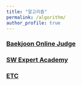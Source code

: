 ```yaml
---
title: "알고리즘"
permalink: /algorithm/
author_profile: true
---
```


### [Baekjoon Online Judge](https://github.com/tomo622/baekjoon)
### [SW Expert Academy](https://github.com/tomo622/sw_expert_academy)
### [ETC](https://github.com/tomo622/algorithm_training)